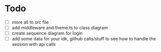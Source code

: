 # Todo

- [ ] more all to src file
- [ ] add middleware and theme.ts to class diagram
- [ ] create sequence diagram for login
- [ ] add some data for your idk, github calls/stuff to see how to handle the session with api calls